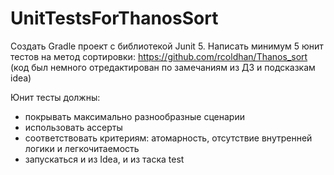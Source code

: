 # UnitTestsForThanosSort
Создать Gradle проект с библиотекой Junit 5.
Написать минимум 5 юнит тестов на метод сортировки: https://github.com/rcoldhan/Thanos_sort (код был немного отредактирован по замечаниям из ДЗ и подсказкам idea)

Юнит тесты должны:
* покрывать максимально разнообразные сценарии
* использовать ассерты
* соответствовать критериям: атомарность, отсутствие внутренней логики и легкочитаемость
* запускаться и из Idea, и из таска test
